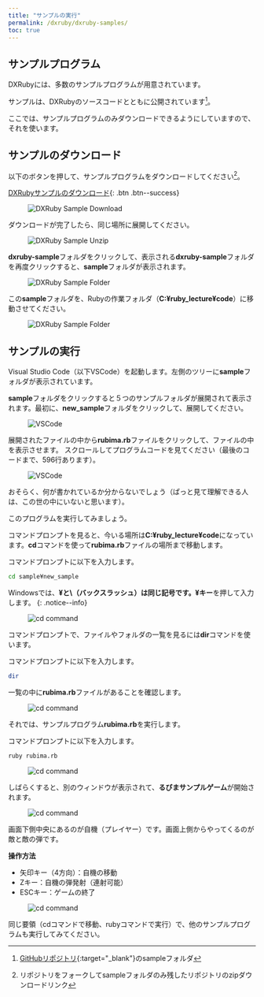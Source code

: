 ```yaml
---
title: "サンプルの実行"
permalink: /dxruby/dxruby-samples/
toc: true
---
```

## サンプルプログラム
DXRubyには、多数のサンプルプログラムが用意されています。

サンプルは、DXRubyのソースコードとともに公開されています[^1]。

[^1]: [GitHubリポジトリ](https://github.com/mirichi/dxruby){:target="_blank"}のsampleフォルダ

ここでは、サンプルプログラムのみダウンロードできるようにしていますので、それを使います。

## サンプルのダウンロード
以下のボタンを押して、サンプルプログラムをダウンロードしてください[^2]。

[<i class="fas fa-download"></i> DXRubyサンプルのダウンロード](https://github.com/eastbackcorporation/dxruby/archive/sample.zip){: .btn .btn--success}

[^2]: リポジトリをフォークしてsampleフォルダのみ残したリポジトリのzipダウンロードリンク

<figure>
  <img src="{{ '/assets/images/dxruby/03/sample-download.png' | relative_url }}" alt="DXRuby Sample Download" class="img_border">
</figure>

ダウンロードが完了したら、同じ場所に展開してください。

<figure>
  <img src="{{ '/assets/images/dxruby/03/sample-unzip.png' | relative_url }}" alt="DXRuby Sample Unzip" class="img_border">
</figure>

**dxruby-sample**フォルダをクリックして、表示される**dxruby-sample**フォルダを再度クリックすると、**sample**フォルダが表示されます。

<figure>
  <img src="{{ '/assets/images/dxruby/03/sample-folder.png' | relative_url }}" alt="DXRuby Sample Folder" class="img_border">
</figure>

この**sample**フォルダを、Rubyの作業フォルダ（**C:¥ruby_lecture¥code**）に移動させてください。

<figure>
  <img src="{{ '/assets/images/dxruby/03/sample-folder2.png' | relative_url }}" alt="DXRuby Sample Folder" class="img_border">
</figure>

## サンプルの実行
Visual Studio Code（以下VSCode）を起動します。左側のツリーに**sample**フォルダが表示されています。

**sample**フォルダをクリックすると５つのサンプルフォルダが展開されて表示されます。最初に、**new_sample**フォルダをクリックして、展開してください。

<figure>
  <img src="{{ '/assets/images/dxruby/03/vscode-sample.png' | relative_url }}" alt="VSCode">
</figure>

展開されたファイルの中から**rubima.rb**ファイルをクリックして、ファイルの中を表示させます。
スクロールしてプログラムコードを見てください（最後のコードまで、596行あります）。

<figure>
  <img src="{{ '/assets/images/dxruby/03/rubima.png' | relative_url }}" alt="VSCode">
</figure>

おそらく、何が書かれているか分からないでしょう（ぱっと見て理解できる人は、この世の中にいないと思います）。

このプログラムを実行してみましょう。

コマンドプロンプトを見ると、今いる場所は**C:¥ruby_lecture¥code**になっています。**cd**コマンドを使って**rubima.rb**ファイルの場所まで移動します。

コマンドプロンプトに以下を入力します。

```bash
cd sample¥new_sample
```

Windowsでは、**¥**と**\\（バックスラッシュ）**は同じ記号です。**¥キー**を押して入力します。
{: .notice--info} 

<figure>
  <img src="{{ '/assets/images/dxruby/03/cd-command.png' | relative_url }}" alt="cd command">
</figure>

コマンドプロンプトで、ファイルやフォルダの一覧を見るには**dir**コマンドを使います。

コマンドプロンプトに以下を入力します。

```bash
dir
```

一覧の中に**rubima.rb**ファイルがあることを確認します。

<figure>
  <img src="{{ '/assets/images/dxruby/03/dir-command.png' | relative_url }}" alt="cd command">
</figure>

それでは、サンプルプログラム**rubima.rb**を実行します。

コマンドプロンプトに以下を入力します。

```bash
ruby rubima.rb
```

<figure>
  <img src="{{ '/assets/images/dxruby/03/rubima-exec.png' | relative_url }}" alt="cd command">
</figure>

しばらくすると、別のウィンドウが表示されて、**るびまサンプルゲーム**が開始されます。

<figure>
  <img src="{{ '/assets/images/dxruby/03/rubima1.png' | relative_url }}" alt="cd command">
</figure>

画面下側中央にあるのが自機（プレイヤー）です。画面上側からやってくるのが敵と敵の弾です。

**操作方法**  
- 矢印キー（4方向）：自機の移動
- Zキー：自機の弾発射（連射可能）
- ESCキー：ゲームの終了

<figure>
  <img src="{{ '/assets/images/dxruby/03/rubima2.png' | relative_url }}" alt="cd command">
</figure>

同じ要領（cdコマンドで移動、rubyコマンドで実行）で、他のサンプルプログラムも実行してみてください。
